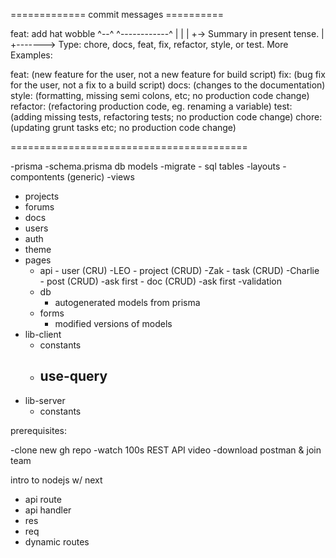 ============= commit messages ==========



feat: add hat wobble
^--^  ^------------^
|     |
|     +-> Summary in present tense.
|
+-------> Type: chore, docs, feat, fix, refactor, style, or test.
More Examples:

feat: (new feature for the user, not a new feature for build script)
fix: (bug fix for the user, not a fix to a build script)
docs: (changes to the documentation)
style: (formatting, missing semi colons, etc; no production code change)
refactor: (refactoring production code, eg. renaming a variable)
test: (adding missing tests, refactoring tests; no production code change)
chore: (updating grunt tasks etc; no production code change)









=========================================



-prisma
-schema.prisma
db models
-migrate - sql tables
-layouts
-compontents (generic)
-views

- projects
- forums
- docs
- users
- auth
- theme
- pages
  - api - user (CRU) -LEO - project (CRUD) -Zak - task (CRUD) -Charlie - post (CRUD) -ask first - doc (CRUD) -ask first
    -validation
  - db
    - autogenerated models from prisma
  - forms
    - modified versions of models
- lib-client
  - constants
  - use-query
    -
- lib-server
  - constants



prerequisites:

-clone new gh repo
-watch 100s REST API video
-download postman & join team



intro to nodejs w/ next

- api route
- api handler
- res
- req
- dynamic routes

